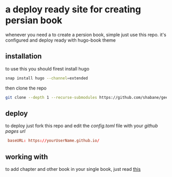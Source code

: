 # a deploy ready site for creating persian book

whenever you need a to create a persion book, simple just use this repo. it's configured and deploy ready with hugo-book theme

## installation
to use this you should firest install hugo

```bash
snap install hugo --channel=extended
```

then clone the repo

```bash
git clone --depth 1 --recurse-submodules https://github.com/shabane/geek-boys-island.git
```


## deploy

to deploy just fork this repo and edit the *config.toml* file with
your *github pages url*

```toml
 baseURL: https://yourUserName.github.io/
```


## working with

to add chapter and other book in your single book, just read [this](https://shabane.github.io/geek-boys-island/)
